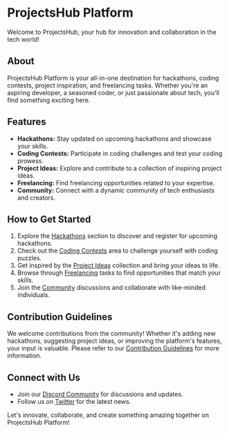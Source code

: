 # ProjectsHub Platform

Welcome to ProjectsHub, your hub for innovation and collaboration in the tech world!

## About

ProjectsHub Platform is your all-in-one destination for hackathons, coding contests, project inspiration, and freelancing tasks. Whether you're an aspiring developer, a seasoned coder, or just passionate about tech, you'll find something exciting here.

## Features

- **Hackathons:** Stay updated on upcoming hackathons and showcase your skills.
- **Coding Contests:** Participate in coding challenges and test your coding prowess.
- **Project Ideas:** Explore and contribute to a collection of inspiring project ideas.
- **Freelancing:** Find freelancing opportunities related to your expertise.
- **Community:** Connect with a dynamic community of tech enthusiasts and creators.

## How to Get Started

1. Explore the [Hackathons](hackathons/) section to discover and register for upcoming hackathons.
2. Check out the [Coding Contests](coding-contests/) area to challenge yourself with coding puzzles.
3. Get inspired by the [Project Ideas](project-ideas/) collection and bring your ideas to life.
4. Browse through [Freelancing](freelancing/) tasks to find opportunities that match your skills.
5. Join the [Community](community/) discussions and collaborate with like-minded individuals.

## Contribution Guidelines

We welcome contributions from the community! Whether it's adding new hackathons, suggesting project ideas, or improving the platform's features, your input is valuable. Please refer to our [Contribution Guidelines](CONTRIBUTING.md) for more information.

## Connect with Us

- Join our [Discord Community](https://discord.example.com) for discussions and updates.
- Follow us on [Twitter](https://twitter.com/projectshub) for the latest news.

Let's innovate, collaborate, and create something amazing together on ProjectsHub Platform!
